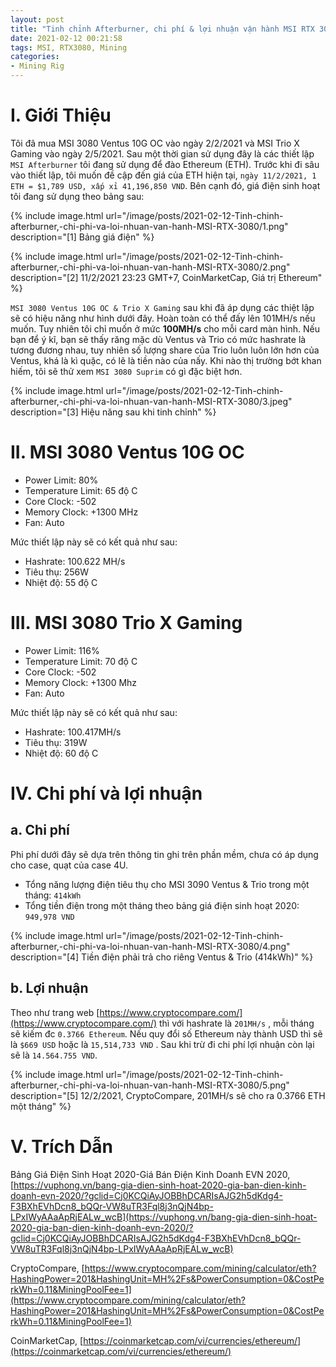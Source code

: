 ```yaml
---
layout: post
title: "Tinh chỉnh Afterburner, chi phí & lợi nhuận vận hành MSI RTX 3080"
date: 2021-02-12 00:21:58
tags: MSI, RTX3080, Mining
categories:
- Mining Rig
---
```


# I. Giới Thiệu
Tôi đã mua MSI 3080 Ventus 10G OC vào ngày 2/2/2021 và MSI Trio X Gaming vào ngày 2/5/2021. Sau một thời gian sử dụng
đây là các thiết lập `MSI Afterburner` tôi đang sử dụng để đào Ethereum (ETH). Trước khi đi sâu vào thiết lập,
tôi muốn đề cập đến giá của ETH hiện tại, `ngày 11/2/2021, 1 ETH = $1,789 USD, xấp xỉ 41,196,850 VND`. Bên cạnh đó, giá
điện sinh hoạt tôi đang sử dụng theo bảng sau:

{% include image.html url="/image/posts/2021-02-12-Tinh-chinh-afterburner,-chi-phi-va-loi-nhuan-van-hanh-MSI-RTX-3080/1.png" description="[1] Bảng giá điện" %}

{% include image.html url="/image/posts/2021-02-12-Tinh-chinh-afterburner,-chi-phi-va-loi-nhuan-van-hanh-MSI-RTX-3080/2.png" description="[2] 11/2/2021 23:23 GMT+7, CoinMarketCap, Giá trị Ethereum" %}

`MSI 3080 Ventus 10G OC & Trio X Gaming` sau khi đã áp dụng các thiệt lập sẽ có hiệu năng như hình dưới đây. Hoàn toàn có
thể đấy lên 101MH/s nếu muốn. Tuy nhiên tôi chỉ muốn ở mức **100MH/s** cho mỗi card màn hình. Nếu bạn để ý kĩ, bạn sẽ thấy răng
mặc dù Ventus và Trio có mức hashrate là tương đương nhau, tuy nhiên số lượng share của Trio luôn luôn lớn hơn của Ventus,
khá là kì quặc, có lẽ là tiền nào của nấy. Khi nào thị trường bớt khan hiếm, tôi sẽ thử xem `MSI 3080 Suprim` có gì đặc biệt hơn.

{% include image.html url="/image/posts/2021-02-12-Tinh-chinh-afterburner,-chi-phi-va-loi-nhuan-van-hanh-MSI-RTX-3080/3.jpeg" description="[3] Hiệu năng sau khi tinh chỉnh" %}


# II. MSI 3080 Ventus 10G OC
- Power Limit: 80%
- Temperature Limit: 65 độ C
- Core Clock: -502
- Memory Clock: +1300 MHz
- Fan: Auto

Mức thiết lập này sẽ có kết quả như sau:

- Hashrate: 100.622 MH/s
- Tiêu thụ: 256W
- Nhiệt độ: 55 độ C

# III. MSI 3080 Trio X Gaming
- Power Limit: 116%
- Temperature Limit: 70 độ C
- Core Clock: -502
- Memory Clock: +1300 Mhz
- Fan: Auto

Mức thiết lập này sẽ có kết quả như sau:

- Hashrate: 100.417MH/s
- Tiêu thụ: 319W
- Nhiệt độ: 60 độ C


# IV. Chi phí và lợi nhuận
## a. Chi phí

Phi phí dưới đây sẽ dựa trên thông tin ghi trên phần mềm, chưa có áp dụng cho case, quạt của case 4U.

- Tổng năng lượng điện tiêu thụ cho MSI 3090 Ventus & Trio trong một tháng: `414kWh`
- Tổng tiền điện trong một tháng theo bảng giá điện sinh hoạt 2020: `949,978 VND`

{% include image.html url="/image/posts/2021-02-12-Tinh-chinh-afterburner,-chi-phi-va-loi-nhuan-van-hanh-MSI-RTX-3080/4.png" description="[4] Tiền điện phải trả cho riêng Ventus & Trio (414kWh)" %}


## b. Lợi nhuận

Theo như trang web [https://www.cryptocompare.com/](https://www.cryptocompare.com/) thì với hashrate là `201MH/s` , mỗi tháng sẽ kiếm đc `0.3766 Ethereum`.
Nếu quy đổi số Ethereum này thành USD thì sẽ là `$669 USD` hoặc là `15,514,733 VND` . Sau khi trừ đi chi phí  lợi nhuận
còn lại sẽ là `14.564.755 VND`.

{% include image.html url="/image/posts/2021-02-12-Tinh-chinh-afterburner,-chi-phi-va-loi-nhuan-van-hanh-MSI-RTX-3080/5.png" description="[5] 12/2/2021, CryptoCompare, 201MH/s sẽ cho ra 0.3766 ETH một tháng" %}

# V. Trích Dẫn
Bảng Giá Điện Sinh Hoạt 2020-Giá Bán Điện Kinh Doanh EVN 2020, [https://vuphong.vn/bang-gia-dien-sinh-hoat-2020-gia-ban-dien-kinh-doanh-evn-2020/?gclid=Cj0KCQiAyJOBBhDCARIsAJG2h5dKdg4-F3BXhEVhDcn8_bQQr-VW8uTR3Fql8j3nQjN4bp-LPxIWyAAaApRjEALw_wcB](https://vuphong.vn/bang-gia-dien-sinh-hoat-2020-gia-ban-dien-kinh-doanh-evn-2020/?gclid=Cj0KCQiAyJOBBhDCARIsAJG2h5dKdg4-F3BXhEVhDcn8_bQQr-VW8uTR3Fql8j3nQjN4bp-LPxIWyAAaApRjEALw_wcB)

CryptoCompare, [https://www.cryptocompare.com/mining/calculator/eth?HashingPower=201&HashingUnit=MH%2Fs&PowerConsumption=0&CostPerkWh=0.11&MiningPoolFee=1](https://www.cryptocompare.com/mining/calculator/eth?HashingPower=201&HashingUnit=MH%2Fs&PowerConsumption=0&CostPerkWh=0.11&MiningPoolFee=1)

CoinMarketCap, [https://coinmarketcap.com/vi/currencies/ethereum/](https://coinmarketcap.com/vi/currencies/ethereum/)

